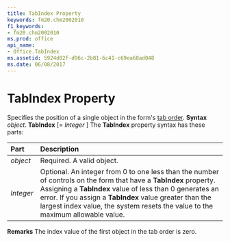 ```yaml
---
title: TabIndex Property
keywords: fm20.chm2002010
f1_keywords:
- fm20.chm2002010
ms.prod: office
api_name:
- Office.TabIndex
ms.assetid: 5924d02f-d96c-2b81-6c41-c69ea68ad048
ms.date: 06/08/2017
---
```



# TabIndex Property



Specifies the position of a single object in the form's [tab order](vbe-glossary.md).
 **Syntax**
 _object_. **TabIndex** [= _Integer_ ]
The **TabIndex** property syntax has these parts:


|**Part**|**Description**|
|:-----|:-----|
| _object_|Required. A valid object.|
| _Integer_|Optional. An integer from 0 to one less than the number of controls on the form that have a **TabIndex** property. Assigning a **TabIndex** value of less than 0 generates an error. If you assign a **TabIndex** value greater than the largest index value, the system resets the value to the maximum allowable value.|
 **Remarks**
The index value of the first object in the tab order is zero.

